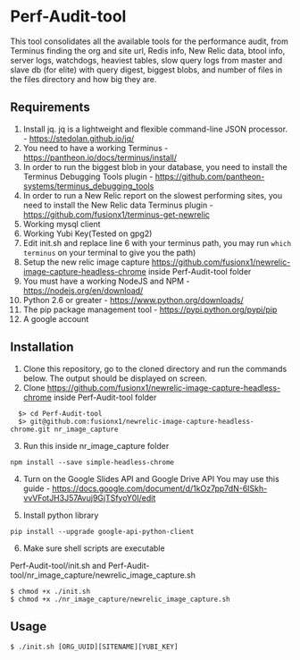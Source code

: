 # Perf-Audit-tool
This tool consolidates all the available tools for the performance audit, from Terminus finding the org and site url, Redis info, New Relic data, btool info, server logs, watchdogs, heaviest tables, slow query logs from master and slave db (for elite) with query digest, biggest blobs, and number of files in the files directory and how big they are. 

## Requirements
1. Install jq. jq is a lightweight and flexible command-line JSON processor. - https://stedolan.github.io/jq/
2. You need to have a working Terminus - https://pantheon.io/docs/terminus/install/
3. In order to run the biggest blob in your database, you need to install the Terminus Debugging Tools plugin - https://github.com/pantheon-systems/terminus_debugging_tools 
4. In order to run a New Relic report on the slowest performing sites, you need to install the New Relic data Terminus plugin - https://github.com/fusionx1/terminus-get-newrelic
5. Working mysql client
6. Working Yubi Key(Tested on gpg2)
7. Edit init.sh and replace line 6 with your terminus path, you may run `which terminus` on your terminal to give you the path) 
8. Setup the new relic image capture https://github.com/fusionx1/newrelic-image-capture-headless-chrome inside Perf-Audit-tool folder
9. You must have a working NodeJS and NPM - https://nodejs.org/en/download/
10. Python 2.6 or greater - https://www.python.org/downloads/
11. The pip package management tool - https://pypi.python.org/pypi/pip
12. A google account

## Installation

1. Clone this repository, go to the cloned directory and run the commands below. The output should be displayed on screen.
2. Clone https://github.com/fusionx1/newrelic-image-capture-headless-chrome inside Perf-Audit-tool folder
  ```
    $> cd Perf-Audit-tool
    $> git@github.com:fusionx1/newrelic-image-capture-headless-chrome.git nr_image_capture
  ```
3. Run this inside nr_image_capture folder
  ```
  npm install --save simple-headless-chrome
  ```  
4. Turn on the Google Slides API and Google Drive API
   You may use this guide - https://docs.google.com/document/d/1kOz7pp7dN-6ISkh-vvVFotJH3J57Avuj9GjTSfyoY0I/edit
  
5. Install python library 

```
pip install --upgrade google-api-python-client 
```

6. Make sure shell scripts are executable

Perf-Audit-tool/init.sh and Perf-Audit-tool/nr_image_capture/newrelic_image_capture.sh
```
$ chmod +x ./init.sh
$ chmod +x ./nr_image_capture/newrelic_image_capture.sh
```

## Usage

```
$ ./init.sh [ORG_UUID][SITENAME][YUBI_KEY] 
```
